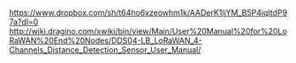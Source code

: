 https://www.dropbox.com/sh/t64ho6xzeowhm1k/AADerK1ljYM_B5P4iqItdP97a?dl=0
http://wiki.dragino.com/xwiki/bin/view/Main/User%20Manual%20for%20LoRaWAN%20End%20Nodes/DDS04-LB_LoRaWAN_4-Channels_Distance_Detection_Sensor_User_Manual/
